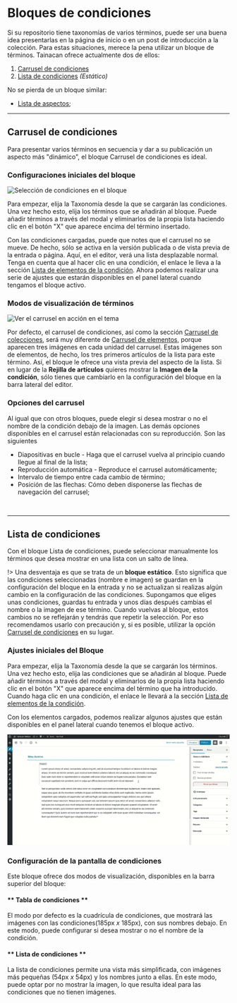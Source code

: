 # Bloques de condiciones

Si su repositorio tiene taxonomías de varios términos, puede ser una buena idea presentarlas en la página de inicio o en un post de introducción a la colección. Para estas situaciones, merece la pena utilizar un bloque de términos. Tainacan ofrece actualmente dos de ellos:

1. [Carrusel de condiciones](#carrusel-de-condiciones)
2. [Lista de condiciones](#lista-de-condiciones) _(Estático)_

No se pierda de un bloque similar:

- [Lista de aspectos](/es-mx/blocks-facets#lista-de-aspectos);

---

## Carrusel de condiciones

Para presentar varios términos en secuencia y dar a su publicación un aspecto más "dinámico", el bloque Carrusel de condiciones es ideal.

### Configuraciones iniciales del bloque

![Selección de condiciones en el bloque](/es-mx/_assets/gifs/blocks-terms-carousel-1.gif)

Para empezar, elija la Taxonomía desde la que se cargarán las condiciones. Una vez hecho esto, elija los términos que se añadirán al bloque. Puede añadir términos a través del modal y eliminarlos de la propia lista haciendo clic en el botón "X" que aparece encima del término insertado.

Con las condiciones cargadas, puede que notes que el carrusel no se mueve. De hecho, sólo se activa en la versión publicada o de vista previa de la entrada o página. Aquí, en el editor, verá una lista desplazable normal. Tenga en cuenta que al hacer clic en una condición, el enlace le lleva a la sección [Lista de elementos de la condición](/es-mx/tainacan-pages#páginas-de-elementos-de-un-término). Ahora podemos realizar una serie de ajustes que estarán disponibles en el panel lateral cuando tengamos el bloque activo.

### Modos de visualización de términos

![Ver el carrusel en acción en el tema](/es-mx/_assets/gifs/blocks-terms-carousel-2.gif)

Por defecto, el carrusel de condiciones, así como la sección [Carrusel de colecciones](/es-mx/blocks-collections#carrusel-de-colecciones), será muy diferente de [Carrusel de elementos](/es-mx/blocks-items#carrusel-de-elementos), porque aparecen tres imágenes en cada unidad del carrusel. Estas imágenes son de elementos, de hecho, los tres primeros artículos de la lista para este término. Así, el bloque le ofrece una vista previa del aspecto de la lista. Si en lugar de la **Rejilla de artículos** quieres mostrar la  **Imagen de la condición**, sólo tienes que cambiarlo en la configuración del bloque en la barra lateral del editor.

### Opciones del carrusel

Al igual que con otros bloques, puede elegir si desea mostrar o no el nombre de la condición debajo de la imagen. Las demás opciones disponibles en el carrusel están relacionadas con su reproducción. Son las siguientes

- Diapositivas en bucle - Haga que el carrusel vuelva al principio cuando llegue al final de la lista;
- Reproducción automática - Reproduce el carrusel automáticamente;
- Intervalo de tiempo entre cada cambio de término;
- Posición de las flechas: Cómo deben disponerse las flechas de navegación del carrusel;

<br>

---

## Lista de condiciones

Con el bloque Lista de condiciones, puede seleccionar manualmente los términos que desea mostrar en una lista con un salto de línea.

!> Una desventaja es que se trata de un **bloque estático**. Esto significa que las condiciones seleccionadas (nombre e imagen) se guardan en la configuración del bloque en la entrada y no se actualizan si realizas algún cambio en la configuración de las condiciones. Supongamos que eliges unas condiciones, guardas tu entrada y unos días después cambias el nombre o la imagen de ese término. Cuando vuelvas al bloque, estos cambios no se reflejarán y tendrás que repetir la selección. Por eso recomendamos usarlo con precaución y, si es posible, utilizar la opción [Carrusel de condiciones](#carrusel-de-condiciones) en su lugar.

### Ajustes iniciales del Bloque

Para empezar, elija la Taxonomía desde la que se cargarán los términos. Una vez hecho esto, elija las condiciones que se añadirán al bloque. Puede añadir términos a través del modal y eliminarlos de la propia lista haciendo clic en el botón "X" que aparece encima del término que ha introducido. Cuando haga clic en una condición, el enlace le llevará a la sección [Lista de elementos de la condición](/es-mx/tainacan-pages#páginas-de-elementos-de-una-condición).

Con los elementos cargados, podemos realizar algunos ajustes que están disponibles en el panel lateral cuando tenemos el bloque activo.

![Ajustes iniciales del Bloque](/es-mx/_assets/gifs/blocks-terms-list-1.gif)

### Configuración de la pantalla de condiciones

Este bloque ofrece dos modos de visualización, disponibles en la barra superior del bloque:

<!-- tabs:start -->

#### ** Tabla de condiciones **

El modo por defecto es la cuadrícula de condiciones, que mostrará las imágenes con las condiciones(185px _x_ 185px), con sus nombres debajo. En este modo, puede configurar si desea mostrar o no el nombre de la condición.

#### ** Lista de condiciones **

La lista de condiciones permite una vista más simplificada, con imágenes más pequeñas (54px _x_ 54px) y los nombres junto a ellas. En este modo, puede optar por no mostrar la imagen, lo que resulta ideal para las condiciones que no tienen imágenes.

<!-- tabs:end -->
